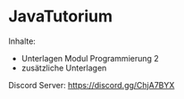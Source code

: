 # JavaTutorium

Inhalte:
- Unterlagen Modul Programmierung 2
- zusätzliche Unterlagen

Discord Server:
https://discord.gg/ChjA7BYX
